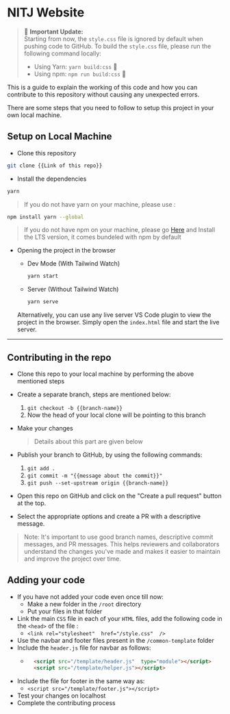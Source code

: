 # NITJ Website

> :loudspeaker: **Important Update:**  
> Starting from now, the `style.css` file is ignored by default when pushing code to GitHub. To build the `style.css` file, please run the following command locally:
> 
> - Using Yarn: `yarn build:css` :hammer:
> - Using npm: `npm run build:css` :wrench:


This is a guide to explain the working of this code and how you can contribute to this repository without causing any unexpected errors.

There are some steps that you need to follow to setup this project in your own local machine.

## Setup on Local Machine

- Clone this repository

```bash
git clone {{Link of this repo}}
```

- Install the dependencies

```bash
yarn
```

> If you do not have yarn on your machine, please use :

```bash
npm install yarn --global
```

> If you do not have npm on your machine, please go [Here](http://nodejs.org/en/ 'Here') and Install the LTS version, it comes bundeled with npm by default

- Opening the project in the browser

  - Dev Mode (With Tailwind Watch)

    ```bash
    yarn start
    ```

  - Server (Without Tailwind Watch)

    ```bash
    yarn serve
    ```

  Alternatively, you can use any live server VS Code plugin to view the project in the browser. Simply open the `index.html` file and start the live server.


---

## Contributing in the repo

- Clone this repo to your local machine by performing the above mentioned steps
- Create a separate branch, steps are mentioned below:
  1. `git checkout -b {{branch-name}}`
  2. Now the head of your local clone will be pointing to this branch

- Make your changes
  > Details about this part are given below
- Publish your branch to GitHub, by using the following commands:
  1. `git add .`
  2. `git commit -m "{{message about the commit}}"`
  3. `git push --set-upstream origin {{branch-name}}`

- Open this repo on GitHub and click on the "Create a pull request" button at the top.
- Select the appropriate options and create a PR with a descriptive message.

> Note: It's important to use good branch names, descriptive commit messages, and PR messages. This helps reviewers and collaborators understand the changes you've made and makes it easier to maintain and improve the project over time.

## Adding your code

- If you have not added your code even once till now:
	- Make a new folder in the `/root` directory
	- Put your files in that folder
- Link the main `CSS` file in each of your `HTML` files, add the following code in the `<head>` of the file : 
	- ```<link rel="stylesheet"  href="/style.css"  />```
- Use the navbar and footer files present in the `/common-template` folder
- Include the `header.js` file for navbar as follows:
	- ```html
		<script src="/template/header.js"  type="module"></script> 
		<script src="/template/helper.js"></script>
		```
 - Include the file for footer in the same way as:
	- ```<script src="/template/footer.js"></script>```
- Test your changes on localhost
- Complete the contributing process
